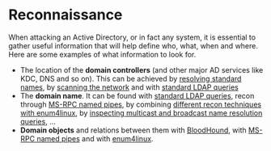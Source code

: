 # Reconnaissance

When attacking an Active Directory, or in fact any system, it is essential to gather useful information that will help define who, what, when and where. Here are some examples of what information to look for.

* The location of the **domain controllers** (and other major AD services like KDC, DNS and so on). This can be achieved by [resolving standard names](broken-reference), by [scanning the network](network/port-scanning.md) and with [standard LDAP queries](network/ldap.md)
* The **domain name**. It can be found with [standard LDAP queries](network/ldap.md), recon through [MS-RPC named pipes](network/ms-rpc.md), by combining [different recon techniques with enum4linux](tools/enum4linux.md), by [inspecting multicast and broadcast name resolution queries](tools/responder.md), ...
* **Domain objects** and relations between them with [BloodHound](tools/bloodhound.md), with [MS-RPC named pipes](network/ms-rpc.md) and with [enum4linux](tools/enum4linux.md).
